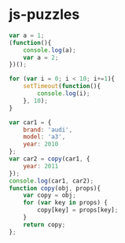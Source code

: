 js-puzzles
==========

```javascript
var a = 1;
(function(){
    console.log(a);
    var a = 2;    
})();
```

```javascript
for (var i = 0; i < 10; i+=1){
    setTimeout(function(){
        console.log(i);
    }, 10);
}
```

```javascript
var car1 = {
    brand: 'audi',
    model: 'a3',
    year: 2010
};
var car2 = copy(car1, {
    year: 2011
});
console.log(car1, car2);
function copy(obj, props){
    var copy = obj;
    for (var key in props) {
        copy[key] = props[key];   
    }
    return copy;
};
```
